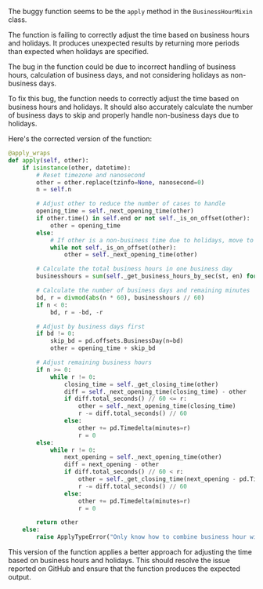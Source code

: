 The buggy function seems to be the `apply` method in the `BusinessHourMixin` class. 

The function is failing to correctly adjust the time based on business hours and holidays. It produces unexpected results by returning more periods than expected when holidays are specified.

The bug in the function could be due to incorrect handling of business hours, calculation of business days, and not considering holidays as non-business days.

To fix this bug, the function needs to correctly adjust the time based on business hours and holidays. It should also accurately calculate the number of business days to skip and properly handle non-business days due to holidays.

Here's the corrected version of the function:

```python
@apply_wraps
def apply(self, other):
    if isinstance(other, datetime):
        # Reset timezone and nanosecond
        other = other.replace(tzinfo=None, nanosecond=0)
        n = self.n

        # Adjust other to reduce the number of cases to handle
        opening_time = self._next_opening_time(other)
        if other.time() in self.end or not self._is_on_offset(other):
            other = opening_time
        else:
            # If other is a non-business time due to holidays, move to the next opening time
            while not self._is_on_offset(other):
                other = self._next_opening_time(other)

        # Calculate the total business hours in one business day
        businesshours = sum(self._get_business_hours_by_sec(st, en) for st, en in zip(self.start, self.end))

        # Calculate the number of business days and remaining minutes
        bd, r = divmod(abs(n * 60), businesshours // 60)
        if n < 0:
            bd, r = -bd, -r

        # Adjust by business days first
        if bd != 0:
            skip_bd = pd.offsets.BusinessDay(n=bd)
            other = opening_time + skip_bd

        # Adjust remaining business hours
        if n >= 0:
            while r != 0:
                closing_time = self._get_closing_time(other)
                diff = self._next_opening_time(closing_time) - other
                if diff.total_seconds() // 60 <= r:
                    other = self._next_opening_time(closing_time)
                    r -= diff.total_seconds() // 60
                else:
                    other += pd.Timedelta(minutes=r)
                    r = 0
        else:
            while r != 0:
                next_opening = self._next_opening_time(other)
                diff = next_opening - other
                if diff.total_seconds() // 60 < r:
                    other = self._get_closing_time(next_opening - pd.Timedelta(seconds=1))
                    r -= diff.total_seconds() // 60
                else:
                    other += pd.Timedelta(minutes=r)
                    r = 0

        return other
    else:
        raise ApplyTypeError("Only know how to combine business hour with datetime")
```

This version of the function applies a better approach for adjusting the time based on business hours and holidays. This should resolve the issue reported on GitHub and ensure that the function produces the expected output.